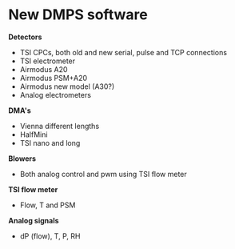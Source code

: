# New DMPS software

**Detectors**
- TSI CPCs, both old and new serial, pulse and TCP connections
- TSI electrometer
- Airmodus A20
- Airmodus PSM+A20
- Airmodus new model (A30?)
- Analog electrometers

**DMA's**
- Vienna different lengths
- HalfMini
- TSI nano and long

**Blowers**
- Both analog control and pwm using TSI flow meter

**TSI flow meter**
- Flow, T and PSM

**Analog signals**
- dP (flow), T, P, RH


